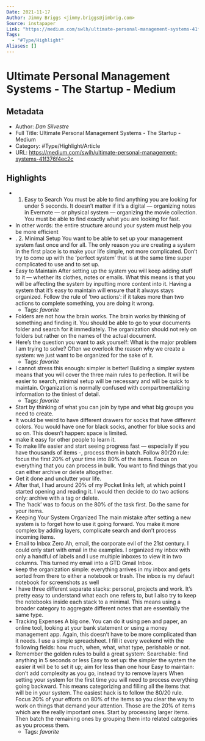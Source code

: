 ```yaml
---
Date: 2021-11-17
Author: Jimmy Briggs <jimmy.briggs@jimbrig.com>
Source: instapaper
Link: "https://medium.com/swlh/ultimate-personal-management-systems-41f376f4ec2c"
Tags:
  - "#Type/Highlight"
Aliases: []
---
```


# Ultimate Personal Management Systems - The Startup - Medium

## Metadata

* Author: *Dan Silvestre*
* Full Title: Ultimate Personal Management Systems - The Startup - Medium
* Category: #Type/Highlight/Article
* URL: https://medium.com/swlh/ultimate-personal-management-systems-41f376f4ec2c

## Highlights

* 
  1. Easy to Search
     You must be able to find anything you are looking for under 5 seconds.
     It doesn’t matter if it’s a digital — organizing notes in Evernote — or physical system — organizing the movie collection. You must be able to find exactly what you are looking for fast.
* In other words: the entire structure around your system must help you be more efficient
* .
  2. Minimal Setup
     You want to be able to set up your management system fast once and for all.
     The only reason you are creating a system in the first place is to make your life simple, not more complicated. Don’t try to come up with the ‘perfect system’ that is at the same time super complicated to use and to set up.
* Easy to Maintain
  After setting up the system you will keep adding stuff to it — whether its clothes, notes or emails.
  What this means is that you will be affecting the system by inputting more content into it. Having a system that it’s easy to maintain will ensure that it always stays organized.
  Follow the rule of ‘two actions’: if it takes more than two actions to complete something, you are doing it wrong.
  * Tags: *favorite* 
* Folders are not how the brain works. The brain works by thinking of something and finding it. You should be able to go to your documents folder and search for it immediately. The organization should not rely on folders but rather on the names of the actual document.
* Here’s the question you want to ask yourself:
  What is the major problem I am trying to solve?
  Often we overlook the reason why we create a system: we just want to be organized for the sake of it.
  * Tags: *favorite* 
* I cannot stress this enough: simpler is better!
  Building a simpler system means that you will cover the three main rules to perfection. It will be easier to search, minimal setup will be necessary and will be quick to maintain.
  Organization is normally confused with compartmentalizing information to the tiniest of detail.
  * Tags: *favorite* 
* Start by thinking of what you can join by type and what big groups you need to create.
* It would be weird to have different drawers for socks that have different colors. You would have one for black socks, another for blue socks and so on. This doesn’t happen: space is limited.
* make it easy for other people to learn it.
* To make life easier and start seeing progress fast — especially if you have thousands of items -, process them in batch. Follow 80/20 rule: focus the first 20% of your time into 80% of the items.
  Focus on everything that you can process in bulk. You want to find things that you can either archive or delete altogether.
* Get it done and unclutter your life.
* After that, I had around 20% of my Pocket links left, at which point I started opening and reading it. I would then decide to do two actions only: archive with a tag or delete.
* The ‘hack’ was to focus on the 80% of the task first. Do the same for your items.
* Keeping Your System Organized
  The main mistake after setting a new system is to forget how to use it going forward.
  You make it more complex by adding layers, complicate search and don’t process incoming items.
* Email to Inbox Zero
  Ah, email, the corporate evil of the 21st century. I could only start with email in the examples.
  I organized my inbox with only a handful of labels and I use multiple inboxes to view it in two columns. This turned my email into a GTD Gmail Inbox.
* keep the organization simple: everything arrives in my inbox and gets sorted from there to either a notebook or trash. The inbox is my default notebook for screenshots as well
* I have three different separate stacks: personal, projects and work. It’s pretty easy to understand what each one refers to, but I also try to keep the notebooks inside each stack to a minimal. This means using a broader category to aggregate different notes that are essentially the same type.
* Tracking Expenses
  A big one. You can do it using pen and paper, an online tool, looking at your bank statement or using a money management app.
  Again, this doesn’t have to be more complicated than it needs.
  I use a simple spreadsheet. I fill it every weekend with the following fields: how much, when, what, what type, perishable or not.
* Remember the golden rules to build a great system:
  Searchable: find anything in 5 seconds or less
  Easy to set up: the simpler the system the easier it will be to set it up; aim for less than one hour
  Easy to maintain: don’t add complexity as you go, instead try to remove layers
  When setting your system for the first time you will need to process everything going backward. This means categorizing and filling all the items that will be in your system.
  The easiest hack is to follow the 80/20 rule. Focus 20% of your efforts on 80% of the items so you clear the way to work on things that demand your attention. Those are the 20% of items which are the really important ones.
  Start by processing larger items. Then batch the remaining ones by grouping them into related categories as you process them.
  * Tags: *favorite*
